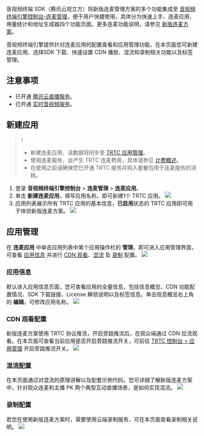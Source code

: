 音视频终端 SDK（腾讯云视立方）将新版连麦管理方案的多个功能集成至 [音视频终端引擎控制台-连麦管理](https://console.cloud.tencent.com/vcube/micro/start)，便于用户快捷使用，具体分为快速上手、连麦应用、用量统计和地址生成器四个功能页面。更多连麦功能说明，请参见 [新版连麦方案](https://cloud.tencent.com/document/product/1449/68076)。

音视频终端引擎提供针对连麦应用的配置查看和应用管理功能，在本页面您可新建连麦应用、选择SDK 下载、快速设置 CDN 播放、混流和录制相关功能以及标签管理。

## 注意事项

- 已开通 [腾讯云直播服务](https://console.cloud.tencent.com/live)。
- 已开通 [实时音视频服务](https://console.cloud.tencent.com/trtc)。

## 新建应用
> !
> - 新建连麦应用，该数据将同步至 [TRTC 应用管理](https://console.cloud.tencent.com/trtc/app)。
> - 使用连麦服务，会产生 TRTC 连麦费用，具体请参见 [计费概述](https://cloud.tencent.com/document/product/647/17157)。
> - 在使用之前请确保您已开通 TRTC 服务并购入套餐包用于连麦服务的消耗。

1. 登录 **音视频终端引擎控制台** > **连麦管理** > **连麦应用**。
2. 单击 **新建连麦应用**，填写应用名称，即可新建1个 TRTC 应用。
![](https://qcloudimg.tencent-cloud.cn/raw/9b6ae80349c9ed8bb19ab60908934b5a.png)
3. 应用列表展示所有 TRTC 应用的基本信息，**已启用**状态的 TRTC 应用即可用于体验新版连麦方案。
![](https://qcloudimg.tencent-cloud.cn/raw/c2d028adde8bdccfe004cd459e16efab.png)

## 应用管理
在 **连麦应用** 中单击应用列表中某个应用操作栏的 **管理**，即可进入应用管理界面，可查看 [应用信息](#message) 并进行 [CDN 观看](#cdn)、[混流](#mix) 及 [录制](#record) 配置。
![](https://qcloudimg.tencent-cloud.cn/raw/e61e7893b2ba54475e49a9cb896e8aae.png)

[](id:message)
### 应用信息
默认进入应用信息页面，您可查看应用的全量信息，包括信息概览、CDN 功能配置情况、SDK 下载链接、License 解锁说明以及标签信息。单击信息概览右上角的 **编辑**，可修改应用名称。
![](https://qcloudimg.tencent-cloud.cn/raw/723e5f2b6477f3013da31ca3f36cea95.png)

[](id:cdn)
### CDN 观看配置
新版连麦方案使用 TRTC 协议推流，开启旁路推流后，在观众端通过 CDN 拉流观看。在本页面可查看当前应用是否开启旁路推流开关，可前往 [TRTC 控制台 > 应用管理](https://console.cloud.tencent.com/trtc/app) 开启旁路推流开关。
![](https://qcloudimg.tencent-cloud.cn/raw/91a0a04695d94acc8e4f5f42c0d94355.png)

[](id:mix)
### 混流配置
在本页面通过对混流的原理讲解以及配套示例代码，您可详细了解新版连麦方案中，针对观众连麦和主播 PK 两个典型互动直播场景，是如何实现混流。
![](https://qcloudimg.tencent-cloud.cn/raw/b315861f3feeb6a5f272ae697440307d.png)

[](id:record)
### 录制配置
若您在使用新版连麦方案时，需要使用云端录制服务，可在本页面查看录制相关说明。
![](https://qcloudimg.tencent-cloud.cn/raw/4a436f27a860fe4755377e4769d3e2f6.png)



